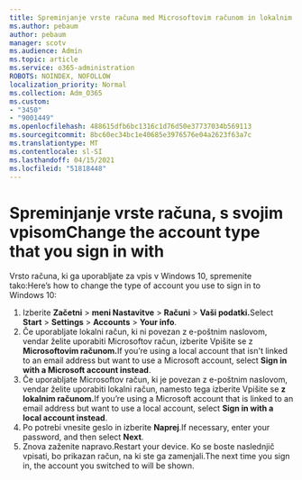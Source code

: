 ```yaml
---
title: Spreminjanje vrste računa med Microsoftovim računom in lokalnim računom
ms.author: pebaum
author: pebaum
manager: scotv
ms.audience: Admin
ms.topic: article
ms.service: o365-administration
ROBOTS: NOINDEX, NOFOLLOW
localization_priority: Normal
ms.collection: Adm_O365
ms.custom:
- "3450"
- "9001449"
ms.openlocfilehash: 488615dfb6bc1316c1d76d50e37737034b569113
ms.sourcegitcommit: 8bc60ec34bc1e40685e3976576e04a2623f63a7c
ms.translationtype: MT
ms.contentlocale: sl-SI
ms.lasthandoff: 04/15/2021
ms.locfileid: "51818448"
---
```

# <a name="change-the-account-type-that-you-sign-in-with"></a><span data-ttu-id="43331-102">Spreminjanje vrste računa, s svojim vpisom</span><span class="sxs-lookup"><span data-stu-id="43331-102">Change the account type that you sign in with</span></span>

<span data-ttu-id="43331-103">Vrsto računa, ki ga uporabljate za vpis v Windows 10, spremenite tako:</span><span class="sxs-lookup"><span data-stu-id="43331-103">Here’s how to change the type of account you use to sign in to Windows 10:</span></span>

1. <span data-ttu-id="43331-104">Izberite **Začetni**  >  **meni Nastavitve**  >  **Računi**  >  **Vaši podatki.**</span><span class="sxs-lookup"><span data-stu-id="43331-104">Select **Start** > **Settings** > **Accounts** > **Your info**.</span></span>
2. <span data-ttu-id="43331-105">Če uporabljate lokalni račun, ki ni povezan z e-poštnim naslovom, vendar želite uporabiti Microsoftov račun, izberite Vpišite se z **Microsoftovim računom.**</span><span class="sxs-lookup"><span data-stu-id="43331-105">If you’re using a local account that isn't linked to an email address but want to use a Microsoft account, select **Sign in with a Microsoft account instead**.</span></span>
3. <span data-ttu-id="43331-106">Če uporabljate Microsoftov račun, ki je povezan z e-poštnim naslovom, vendar želite uporabiti lokalni račun, namesto tega izberite Vpišite se **z lokalnim računom.**</span><span class="sxs-lookup"><span data-stu-id="43331-106">If you’re using a Microsoft account that is linked to an email address but want to use a local account, select **Sign in with a local account instead**.</span></span>
4. <span data-ttu-id="43331-107">Po potrebi vnesite geslo in izberite **Naprej**.</span><span class="sxs-lookup"><span data-stu-id="43331-107">If necessary, enter your password, and then select **Next**.</span></span>
5. <span data-ttu-id="43331-108">Znova zaženite napravo.</span><span class="sxs-lookup"><span data-stu-id="43331-108">Restart your device.</span></span> <span data-ttu-id="43331-109">Ko se boste naslednjič vpisati, bo prikazan račun, na ki ste ga zamenjali.</span><span class="sxs-lookup"><span data-stu-id="43331-109">The next time you sign in, the account you switched to will be shown.</span></span>